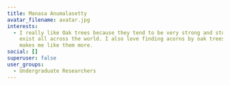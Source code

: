 ```yaml
---
title: Manasa Anumalasetty
avatar_filename: avatar.jpg
interests:
  - I really like Oak trees because they tend to be very strong and sturdy and
    exist all across the world. I also love finding acorns by oak trees which
    makes me like them more.
social: []
superuser: false
user_groups:
  - Undergraduate Researchers
---
```

